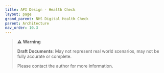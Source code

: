 ```yaml
---
title: API Design - Health Check
layout: page
grand_parent: NHS Digital Health Check
parent: Architecture
nav_order: 10.3
---
```


> ⚠️ **Warning**
>  
> **Draft Documents**: May not represent real world scenarios, may not be fully accurate or complete.
>
> Please contact the author for more information.

<div id="swagger-ui"></div>
<script src="/swagger-ui/swagger-ui-bundle.js" charset="UTF-8"> </script>
<script src="/swagger-ui/swagger-ui-standalone-preset.js" charset="UTF-8"> </script>

<script>
    window.onload = function() {
        window.ui = SwaggerUIBundle({
        url: "https://nhs-dhc.azurewebsites.net/swagger/v0.1/swagger.json",
        dom_id: '#swagger-ui',
        deepLinking: true,
        presets: [
            SwaggerUIBundle.presets.apis,
            SwaggerUIStandalonePreset
        ],
        plugins: [
            SwaggerUIBundle.plugins.DownloadUrl
        ],
        layout: "BaseLayout"
        });
    };
</script>